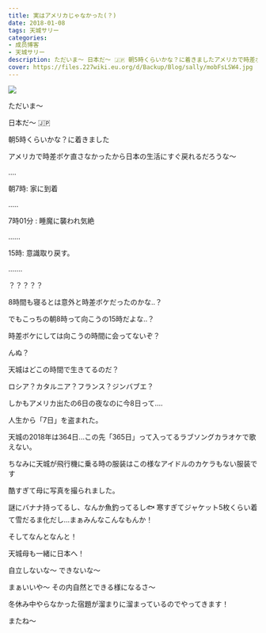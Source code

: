 ```yaml
---
title: 実はアメリカじゃなかった(？)
date: 2018-01-08
tags: 天城サリー
categories: 
- 成员博客
- 天城サリー
description: ただいま〜 日本だ〜 🇯🇵 朝5時くらいかな？に着きましたアメリカで時差ボケ直さなかったから日本の生活にすぐ戻れるだろうな〜....朝7時：家に到着.....7時01分 ：睡魔に襲われ気絶......15時：意識取り戻す。.........
cover: https://files.227wiki.eu.org/d/Backup/Blog/sally/mobFsLSW4.jpg 
---
```

![](https://files.227wiki.eu.org/d/Backup/Blog/sally/mobFsLSW4.jpg)

ただいま〜 

日本だ〜 🇯🇵 

朝5時くらいかな？に着きました

アメリカで時差ボケ直さなかったから日本の生活にすぐ戻れるだろうな〜

....

朝7時:
家に到着

.....


7時01分 :
睡魔に襲われ気絶


......



15時:
意識取り戻す。


.......


？？？？？


8時間も寝るとは意外と時差ボケだったのかな..？


でもこっちの朝8時って向こうの15時だよな..？


時差ボケにしては向こうの時間に会ってないぞ？


んぬ？


天城はどこの時間で生きてるのだ？


ロシア？カタルニア？フランス？ジンバブエ？


しかもアメリカ出たの6日の夜なのに今8日って....


人生から「7日」を盗まれた。


天城の2018年は364日...この先「365日」って入ってるラブソングカラオケで歌えない。


ちなみに天城が飛行機に乗る時の服装はこの様なアイドルのカケラもない服装です



酷すぎて母に写真を撮られました。

謎にバナナ持ってるし、なんか魚釣ってるし🐟 寒すぎてジャケット5枚くらい着て雪だるま化だし...まぁみんなこんなもんか！

そしてなんとなんと！

天城母も一緒に日本へ！

自立しないな〜 できないな〜 

まぁいいや〜 その内自然とできる様になるさ〜 

冬休み中やらなかった宿題が溜まりに溜まっているのでやってきます！

またね〜







